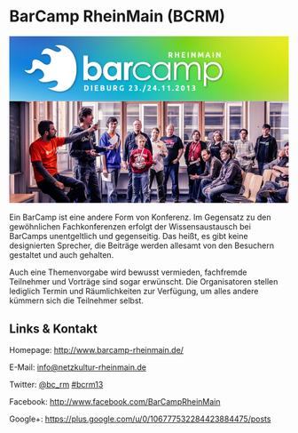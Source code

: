 # BarCamp RheinMain (BCRM)
![BarCamp RheinMain](./bcrm.logo.png)

Ein BarCamp ist eine andere Form von Konferenz.
Im Gegensatz zu den gewöhnlichen Fachkonferenzen erfolgt der Wissensaustausch bei BarCamps unentgeltlich und
gegenseitig. Das heißt, es gibt keine designierten Sprecher, die Beiträge werden allesamt von den Besuchern
gestaltet und auch gehalten.

Auch eine Themenvorgabe wird bewusst vermieden, fachfremde Teilnehmer und Vorträge sind sogar erwünscht. Die
Organisatoren stellen lediglich Termin und Räumlichkeiten zur Verfügung, um alles andere kümmern sich die
Teilnehmer selbst.


## Links &amp; Kontakt

Homepage: <http://www.barcamp-rheinmain.de/>

E-Mail: [info@netzkultur-rheinmain.de](mailto:info@netzkultur-rheinmain.de)

Twitter: [@bc_rm](https://twitter.com/@bc_rm) [#bcrm13](https://twitter.com/search?q=%23bcrm13)


Facebook: <http://www.facebook.com/BarCampRheinMain>

Google+: <https://plus.google.com/u/0/106777532284423884475/posts>






